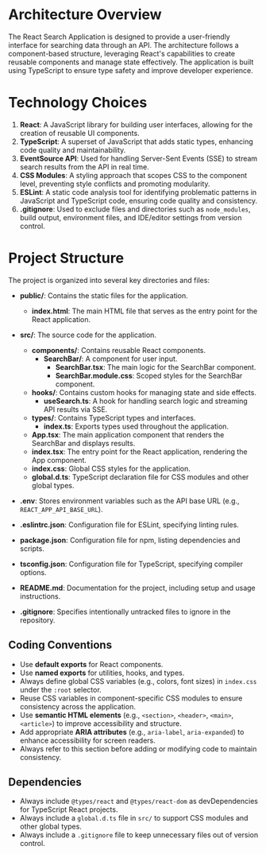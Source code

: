 # Architecture Overview

The React Search Application is designed to provide a user-friendly interface for searching data through an API. The architecture follows a component-based structure, leveraging React's capabilities to create reusable components and manage state effectively. The application is built using TypeScript to ensure type safety and improve developer experience.

# Technology Choices

1. **React**: A JavaScript library for building user interfaces, allowing for the creation of reusable UI components.
2. **TypeScript**: A superset of JavaScript that adds static types, enhancing code quality and maintainability.
3. **EventSource API**: Used for handling Server-Sent Events (SSE) to stream search results from the API in real time.
4. **CSS Modules**: A styling approach that scopes CSS to the component level, preventing style conflicts and promoting modularity.
5. **ESLint**: A static code analysis tool for identifying problematic patterns in JavaScript and TypeScript code, ensuring code quality and consistency.
6. **.gitignore**: Used to exclude files and directories such as `node_modules`, build output, environment files, and IDE/editor settings from version control.

# Project Structure

The project is organized into several key directories and files:

- **public/**: Contains the static files for the application.
  - **index.html**: The main HTML file that serves as the entry point for the React application.

- **src/**: The source code for the application.
  - **components/**: Contains reusable React components.
    - **SearchBar/**: A component for user input.
      - **SearchBar.tsx**: The main logic for the SearchBar component.
      - **SearchBar.module.css**: Scoped styles for the SearchBar component.
  - **hooks/**: Contains custom hooks for managing state and side effects.
    - **useSearch.ts**: A hook for handling search logic and streaming API results via SSE.
  - **types/**: Contains TypeScript types and interfaces.
    - **index.ts**: Exports types used throughout the application.
  - **App.tsx**: The main application component that renders the SearchBar and displays results.
  - **index.tsx**: The entry point for the React application, rendering the App component.
  - **index.css**: Global CSS styles for the application.
  - **global.d.ts**: TypeScript declaration file for CSS modules and other global types.

- **.env**: Stores environment variables such as the API base URL (e.g., `REACT_APP_API_BASE_URL`).
- **.eslintrc.json**: Configuration file for ESLint, specifying linting rules.
- **package.json**: Configuration file for npm, listing dependencies and scripts.
- **tsconfig.json**: Configuration file for TypeScript, specifying compiler options.
- **README.md**: Documentation for the project, including setup and usage instructions.
- **.gitignore**: Specifies intentionally untracked files to ignore in the repository.

## Coding Conventions

- Use **default exports** for React components.
- Use **named exports** for utilities, hooks, and types.
- Always define global CSS variables (e.g., colors, font sizes) in `index.css` under the `:root` selector.
- Reuse CSS variables in component-specific CSS modules to ensure consistency across the application.
- Use **semantic HTML elements** (e.g., `<section>`, `<header>`, `<main>`, `<article>`) to improve accessibility and structure.
- Add appropriate **ARIA attributes** (e.g., `aria-label`, `aria-expanded`) to enhance accessibility for screen readers.
- Always refer to this section before adding or modifying code to maintain consistency.

## Dependencies

- Always include `@types/react` and `@types/react-dom` as devDependencies for TypeScript React projects.
- Always include a `global.d.ts` file in `src/` to support CSS modules and other global types.
- Always include a `.gitignore` file to keep unnecessary files out of version control.